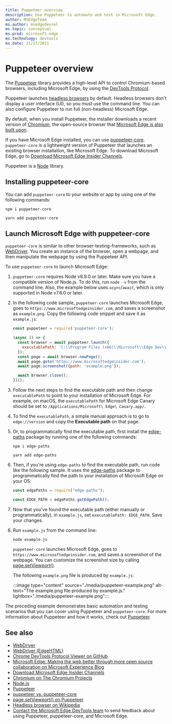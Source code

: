 ```yaml
---
title: Puppeteer overview
description: Use Puppeteer to automate and test in Microsoft Edge.
author: MSEdgeTeam
ms.author: msedgedevrel
ms.topic: conceptual
ms.prod: microsoft-edge
ms.technology: devtools
ms.date: 11/17/2021
---
```

# Puppeteer overview

The [Puppeteer](https://pptr.dev) library provides a high-level API to control Chromium-based browsers, including Microsoft Edge, by using the [DevTools Protocol](https://chromedevtools.github.io/devtools-protocol).

Puppeteer launches [headless browsers](https://en.wikipedia.org/wiki/Headless_browser) by default.  Headless browsers don't display a user interface (UI), so you must use the command line.  You can also configure Puppeteer to run full (non-headless) Microsoft Edge.

By default, when you install Puppeteer, the installer downloads a recent version of [Chromium](https://www.chromium.org/Home), the open-source browser that [Microsoft Edge is also built upon](https://blogs.windows.com/windowsexperience/2018/12/06/microsoft-edge-making-the-web-better-through-more-open-source-collaboration).

If you have Microsoft Edge installed, you can use [puppeteer-core](https://pptr.dev/#?product=Puppeteer&version=v2.0.0&show=api-puppeteer-vs-puppeteer-core).  `puppeteer-core` is a lightweight version of Puppeteer that launches an existing browser installation, like Microsoft Edge.  To download Microsoft Edge, go to [Download Microsoft Edge Insider Channels](https://www.microsoftedgeinsider.com/download).

Puppeteer is a [Node](https://nodejs.org) library.


<!-- ====================================================================== -->
## Installing puppeteer-core

You can add `puppeteer-core` to your website or app by using one of the following commands:

```shell
npm i puppeteer-core
```

```shell
yarn add puppeteer-core
```


<!-- ====================================================================== -->
## Launch Microsoft Edge with puppeteer-core

`puppeteer-core` is similar to other browser-testing-frameworks, such as [WebDriver](../webdriver-chromium/index.md).  You create an instance of the browser, open a webpage, and then manipulate the webpage by using the Puppeteer API.

To use `puppeteer-core` to launch Microsoft Edge:

1.  `puppeteer-core` requires Node v8.9.0 or later.  Make sure you have a compatible version of Node.js.  To do this, run `node -v` from the command line.  Also, the example below uses `async`/`await`, which is only supported in Node v7.6.0 or later.

1.  In the following code sample, `puppeteer-core` launches Microsoft Edge, goes to `https://www.microsoftedgeinsider.com`, and saves a screenshot as `example.png`.  Copy the following code snippet and save it as `example.js`:

    ```javascript
    const puppeteer = require('puppeteer-core');
    
    (async () => {
      const browser = await puppeteer.launch({
        executablePath: 'C:\\Program Files (x86)\\Microsoft\\Edge Dev\\Application\\msedge.exe'
      });
      const page = await browser.newPage();
      await page.goto('https://www.microsoftedgeinsider.com');
      await page.screenshot({path: 'example.png'});
    
      await browser.close();
    })();
    ```
    
1.  Follow the next steps to find the executable path and then change `executablePath` to point to your installation of Microsoft Edge.  For example, on macOS, the `executablePath` for Microsoft Edge Canary should be set to `/Applications/Microsoft\ Edge\ Canary.app/`.

1.  To find the `executablePath`, a simple manual approach is to go to `edge://version` and copy the **Executable path** on that page.

1.  Or, to programmatically find the executable path, first install the [edge-paths](https://www.npmjs.com/package/edge-paths) package by running one of the following commands:

    ```shell
    npm i edge-paths
    ```
    
    ```shell
    yarn add edge-paths
    ```
    
1.  Then, if you're using `edge-paths` to find the executable path, run code like the following sample. It uses the [edge-paths](https://www.npmjs.com/package/edge-paths) package to programmatically find the path to your installation of Microsoft Edge on your OS:

    ```javascript
    const edgePaths = require("edge-paths");
    
    const EDGE_PATH = edgePaths.getEdgePath();
    ```
    
1.  Now that you've found the executable path (either manually or programmatically), in `example.js`, set `executablePath: EDGE_PATH`.  Save your changes.

1.  Run `example.js` from the command line:

    ```shell
    node example.js
    ```

    `puppeteer-core` launches Microsoft Edge, goes to `https://www.microsoftedgeinsider.com`, and saves a screenshot of the webpage.  You can customize the screenshot size by calling [page.setViewport()](https://pptr.dev/#?product=Puppeteer&version=v2.0.0&show=api-pagesetviewportviewport).

     The following `example.png` file is produced by `example.js`:

     :::image type="content" source="./media/puppeteer-example.png" alt-text="The example.png file produced by example.js." lightbox="./media/puppeteer-example.png":::

The preceding example demonstrates basic automation and testing scenarios that you can cover using Puppeteer and `puppeteer-core`.  For more information about Puppeteer and how it works, check out [Puppeteer](https://pptr.dev).


<!-- ====================================================================== -->
## See also

*  [WebDriver](../webdriver-chromium/index.md)
*  [WebDriver (EdgeHTML)](/archive/microsoft-edge/legacy/developer/webdriver/index)
*  [Chrome DevTools Protocol Viewer on GitHub](https://chromedevtools.github.io/devtools-protocol)
*  [Microsoft Edge:  Making the web better through more open source collaboration on Microsoft Experience Blog](https://blogs.windows.com/windowsexperience/2018/12/06/microsoft-edge-making-the-web-better-through-more-open-source-collaboration)
*  [Download Microsoft Edge Insider Channels](https://www.microsoftedgeinsider.com/download)
*  [Chromium on The Chromium Projects](https://www.chromium.org/Home)
*  [Node.js](https://nodejs.org)
*  [Puppeteer](https://pptr.dev)
*  [puppeteer vs. puppeteer-core](https://pptr.dev/#?product=Puppeteer&version=v2.0.0&show=api-puppeteer-vs-puppeteer-core)
*  [page.setViewport() on Puppeteer](https://pptr.dev/#?product=Puppeteer&version=v2.0.0&show=api-pagesetviewportviewport)
*  [Headless browser on Wikipedia](https://en.wikipedia.org/wiki/Headless_browser)
*  [Contact the Microsoft Edge DevTools team](../devtools-guide-chromium/contact.md) to send feedback about using Puppeteer, puppeteer-core, and Microsoft Edge.